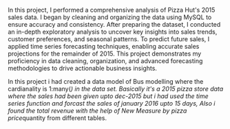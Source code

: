In this project, I performed a comprehensive analysis of Pizza Hut's 2015 sales data. I began by cleaning and organizing the data using MySQL to ensure accuracy and consistency. 
After preparing the dataset, I conducted an in-depth exploratory analysis to uncover key insights into sales trends, customer preferences, and seasonal patterns.
To predict future sales, I applied time series forecasting techniques, enabling accurate sales projections for the remainder of 2015. 
This project demonstrates my proficiency in data cleaning, organization, and advanced forecasting methodologies to drive actionable business insights. 

In this project i had created a data model of Bus modelling where the cardianality is 1:many(*) in the data set. 
Basically it's a 2015 pizza store data where the sales had been given upto dec-2015 but i had used the time series function and forcast the sales of january 2016 upto 15 days,
Also i found the total revenue with the help of New Measure by pizza price*quantity from different tables. 
